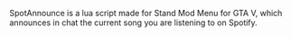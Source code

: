 SpotAnnounce is a lua script made for Stand Mod Menu for GTA V, which announces in chat the current song you are listening to on Spotify.
